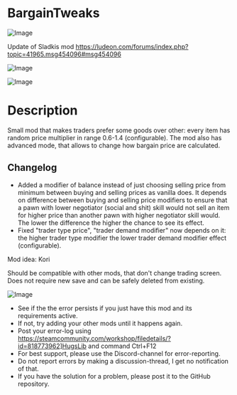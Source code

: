 # BargainTweaks

![Image](https://i.imgur.com/buuPQel.png)

Update of Sladkis mod
https://ludeon.com/forums/index.php?topic=41965.msg454096#msg454096

![Image](https://i.imgur.com/pufA0kM.png)

	
![Image](https://i.imgur.com/Z4GOv8H.png)

# Description

Small mod that makes traders prefer some goods over other: every item has random price multiplier in range 0.6-1.4 (configurable).
The mod also has advanced mode, that allows to change how bargain price are calculated.

## Changelog

- Added a modifier of balance instead of just choosing selling price from minimum between buying and selling prices as vanilla does. It depends on difference between buying and selling price modifiers to ensure that a pawn with lower negotiator (social and shit) skill would not sell an item for higher price than another pawn with higher negotiator skill would. The lower the difference the higher the chance to see its effect.
- Fixed "trader type price", "trader demand modifier" now depends on it: the higher trader type modifier the lower trader demand modifier effect (configurable).

Mod idea: Kori

Should be compatible with other mods, that don't change trading screen. Does not require new save and can be safely deleted from existing.

![Image](https://i.imgur.com/PwoNOj4.png)



-  See if the the error persists if you just have this mod and its requirements active.
-  If not, try adding your other mods until it happens again.
-  Post your error-log using https://steamcommunity.com/workshop/filedetails/?id=818773962]HugsLib and command Ctrl+F12
-  For best support, please use the Discord-channel for error-reporting.
-  Do not report errors by making a discussion-thread, I get no notification of that.
-  If you have the solution for a problem, please post it to the GitHub repository.



